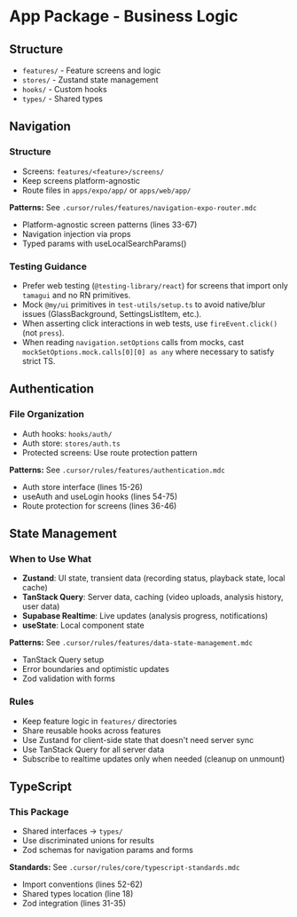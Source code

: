 # App Package - Business Logic

## Structure
- `features/` - Feature screens and logic
- `stores/` - Zustand state management
- `hooks/` - Custom hooks
- `types/` - Shared types

## Navigation

### Structure
- Screens: `features/<feature>/screens/`
- Keep screens platform-agnostic
- Route files in `apps/expo/app/` or `apps/web/app/`

**Patterns:** See `.cursor/rules/features/navigation-expo-router.mdc`
- Platform-agnostic screen patterns (lines 33-67)
- Navigation injection via props
- Typed params with useLocalSearchParams()

### Testing Guidance
- Prefer web testing (`@testing-library/react`) for screens that import only `tamagui` and no RN primitives.
- Mock `@my/ui` primitives in `test-utils/setup.ts` to avoid native/blur issues (GlassBackground, SettingsListItem, etc.).
- When asserting click interactions in web tests, use `fireEvent.click()` (not `press`).
- When reading `navigation.setOptions` calls from mocks, cast `mockSetOptions.mock.calls[0][0] as any` where necessary to satisfy strict TS.

## Authentication

### File Organization
- Auth hooks: `hooks/auth/`
- Auth store: `stores/auth.ts`
- Protected screens: Use route protection pattern

**Patterns:** See `.cursor/rules/features/authentication.mdc`
- Auth store interface (lines 15-26)
- useAuth and useLogin hooks (lines 54-75)
- Route protection for screens (lines 36-46)

## State Management

### When to Use What
- **Zustand**: UI state, transient data (recording status, playback state, local cache)
- **TanStack Query**: Server data, caching (video uploads, analysis history, user data)
- **Supabase Realtime**: Live updates (analysis progress, notifications)
- **useState**: Local component state

**Patterns:** See `.cursor/rules/features/data-state-management.mdc`
- TanStack Query setup
- Error boundaries and optimistic updates
- Zod validation with forms

### Rules
- Keep feature logic in `features/` directories
- Share reusable hooks across features
- Use Zustand for client-side state that doesn't need server sync
- Use TanStack Query for all server data
- Subscribe to realtime updates only when needed (cleanup on unmount)

## TypeScript

### This Package
- Shared interfaces → `types/`
- Use discriminated unions for results
- Zod schemas for navigation params and forms

**Standards:** See `.cursor/rules/core/typescript-standards.mdc`
- Import conventions (lines 52-62)
- Shared types location (line 18)
- Zod integration (lines 31-35)
